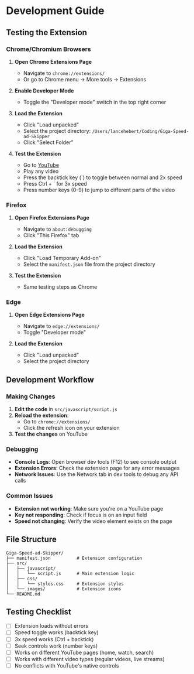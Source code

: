 # Development Guide

## Testing the Extension

### Chrome/Chromium Browsers

1. **Open Chrome Extensions Page**
   - Navigate to `chrome://extensions/`
   - Or go to Chrome menu → More tools → Extensions

2. **Enable Developer Mode**
   - Toggle the "Developer mode" switch in the top right corner

3. **Load the Extension**
   - Click "Load unpacked"
   - Select the project directory: `/Users/lancehebert/Coding/Giga-Speed-ad-Skipper`
   - Click "Select Folder"

4. **Test the Extension**
   - Go to [YouTube](https://youtube.com)
   - Play any video
   - Press the backtick key (`) to toggle between normal and 2x speed
   - Press Ctrl + ` for 3x speed
   - Press number keys (0-9) to jump to different parts of the video

### Firefox

1. **Open Firefox Extensions Page**
   - Navigate to `about:debugging`
   - Click "This Firefox" tab

2. **Load the Extension**
   - Click "Load Temporary Add-on"
   - Select the `manifest.json` file from the project directory

3. **Test the Extension**
   - Same testing steps as Chrome

### Edge

1. **Open Edge Extensions Page**
   - Navigate to `edge://extensions/`
   - Toggle "Developer mode"

2. **Load the Extension**
   - Click "Load unpacked"
   - Select the project directory

## Development Workflow

### Making Changes

1. **Edit the code** in `src/javascript/script.js`
2. **Reload the extension**:
   - Go to `chrome://extensions/`
   - Click the refresh icon on your extension
3. **Test the changes** on YouTube

### Debugging

- **Console Logs**: Open browser dev tools (F12) to see console output
- **Extension Errors**: Check the extension page for any error messages
- **Network Issues**: Use the Network tab in dev tools to debug any API calls

### Common Issues

- **Extension not working**: Make sure you're on a YouTube page
- **Key not responding**: Check if focus is on an input field
- **Speed not changing**: Verify the video element exists on the page

## File Structure

```
Giga-Speed-ad-Skipper/
├── manifest.json          # Extension configuration
├── src/
│   ├── javascript/
│   │   └── script.js      # Main extension logic
│   ├── css/
│   │   └── styles.css     # Extension styles
│   └── images/            # Extension icons
└── README.md
```

## Testing Checklist

- [ ] Extension loads without errors
- [ ] Speed toggle works (backtick key)
- [ ] 3x speed works (Ctrl + backtick)
- [ ] Seek controls work (number keys)
- [ ] Works on different YouTube pages (home, watch, search)
- [ ] Works with different video types (regular videos, live streams)
- [ ] No conflicts with YouTube's native controls 